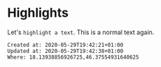 # Highlights
Let's `highlight a text`. This is a normal text again.

    Created at: 2020-05-29T19:42:21+01:00
    Updated at: 2020-05-29T19:42:38+01:00
    Where: 18.13938856926725,46.37554931640625


